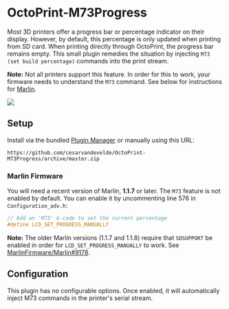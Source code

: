# OctoPrint-M73Progress

Most 3D printers offer a progress bar or percentage indicator on
their display. However, by default, this percentage is only updated when
printing from SD card. When printing directly through OctoPrint, the progress bar
remains empty. This small plugin remedies the situation by injecting
`M73 (set build percentage)` commands into the print stream.

**Note:** Not all printers support this feature. In order for this to work, your
firmware needs to understand the `M73` command. See below for instructions for
[Marlin](https://github.com/MarlinFirmware/Marlin).

![](pic.jpg)

## Setup

Install via the bundled [Plugin Manager](https://github.com/foosel/OctoPrint/wiki/Plugin:-Plugin-Manager)
or manually using this URL:

    https://github.com/cesarvandevelde/OctoPrint-M73Progress/archive/master.zip

### Marlin Firmware

You will need a recent version of Marlin, **1.1.7** or later. The `M73` feature is
not enabled by default. You can enable it by uncommenting line 576 in
`Configuration_adv.h`:

```C
// Add an 'M73' G-code to set the current percentage
#define LCD_SET_PROGRESS_MANUALLY
```

**Note:** The older Marlin versions (1.1.7 and 1.1.8) require that `SDSUPPORT` be enabled in order for
`LCD_SET_PROGRESS_MANUALLY` to work. See
[MarlinFirmware/Marlin#9178](https://github.com/MarlinFirmware/Marlin/issues/9178).

## Configuration

This plugin has no configurable options. Once enabled, it will automatically
inject M73 commands in the printer's serial stream.
